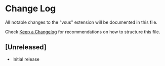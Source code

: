 # Change Log

All notable changes to the "vsus" extension will be documented in this file.

Check [Keep a Changelog](http://keepachangelog.com/) for recommendations on how to structure this file.

## [Unreleased]

- Initial release
